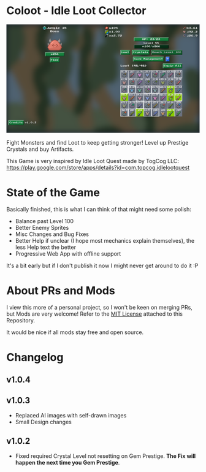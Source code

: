 # Coloot - Idle Loot Collector

![Game Screenshot](./static/screenshot.png)

Fight Monsters and find Loot to keep getting stronger! Level up Prestige Crystals and buy Artifacts.

This Game is very inspired by Idle Loot Quest made by TogCog LLC: https://play.google.com/store/apps/details?id=com.topcog.idlelootquest

# State of the Game

Basically finished, this is what I can think of that might need some polish:

- Balance past Level 100
- Better Enemy Sprites
- Misc Changes and Bug Fixes
- Better Help if unclear (I hope most mechanics explain themselves), the less Help text the better
- Progressive Web App with offline support

It's a bit early but if I don't publish it now I might never get around to do it :P

# About PRs and Mods

I view this more of a personal project, so I won't be keen on merging PRs, but Mods are very welcome! Refer to the [MIT License](./LICENSE) attached to this Repository.

It would be nice if all mods stay free and open source.

# Changelog

## v1.0.4

## v1.0.3

- Replaced AI images with self-drawn images
- Small Design changes

## v1.0.2

- Fixed required Crystal Level not resetting on Gem Prestige. **The Fix will happen the next time you Gem Prestige**.
